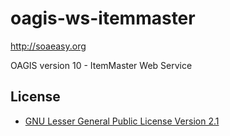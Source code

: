 oagis-ws-itemmaster
===================

http://soaeasy.org

OAGIS version 10 - ItemMaster Web Service

License
-------
* [GNU Lesser General Public License Version 2.1](http://www.gnu.org/licenses/lgpl-2.1-standalone.html)